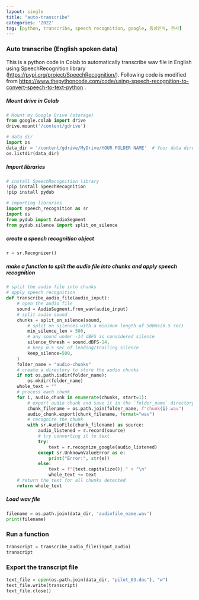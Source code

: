 ```yaml
---
layout: single
title: "auto-transcribe"
categories: '2022'
tag: [python, transcribe, speech recognition, google, 음성인식, 전사]
---
```


### Auto transcribe (English spoken data) 
This is a python code in Colab to automatically transcribe wav file in English using SpeechRecognition library (https://pypi.org/project/SpeechRecognition/). Following code is modified from https://www.thepythoncode.com/code/using-speech-recognition-to-convert-speech-to-text-python .


##### Mount drive in Colab
```python 
# Mount my Google Drive (storage)
from google.colab import drive
drive.mount('/content/gdrive')

# data dir
import os
data_dir = '/content/gdrive/MyDrive/YOUR FOLDER NAME'  # Your data directory in Colab 
os.listdir(data_dir)
```

##### Import libraries
```python 
# install SpeechRecognition library
!pip install SpeechRecognition
!pip install pydub

# importing libraries 
import speech_recognition as sr 
import os 
from pydub import AudioSegment
from pydub.silence import split_on_silence
```

##### create a speech recognition object
```python
r = sr.Recognizer()
```

##### make a function to split the audio file into chunks and apply speech recognition
```python
# split the audio file into chunks 
# apply speech recognition
def transcribe_audio_file(audio_input):
    # open the audio file
    sound = AudioSegment.from_wav(audio_input)  
    # split audio sound 
    chunks = split_on_silence(sound,
        # split on silences with a minimum length of 500ms(0.5 sec)
        min_silence_len = 500,
        # any sound under -14 dBFS is considered silence
        silence_thresh = sound.dBFS-14,
        # keep 0.5 sec of leading/trailing silence
        keep_silence=500,
    )
    folder_name = "audio-chunks"
    # create a directory to store the audio chunks
    if not os.path.isdir(folder_name):
        os.mkdir(folder_name)
    whole_text = ""
    # process each chunk 
    for i, audio_chunk in enumerate(chunks, start=1):
        # export audio chunk and save it in the `folder_name` directory
        chunk_filename = os.path.join(folder_name, f"chunk{i}.wav")
        audio_chunk.export(chunk_filename, format="wav")
        # recognize the chunk
        with sr.AudioFile(chunk_filename) as source:
            audio_listened = r.record(source)
            # try converting it to text
            try:
                text = r.recognize_google(audio_listened)
            except sr.UnknownValueError as e:
                print("Error:", str(e))
            else:
                text = f"{text.capitalize()}." + "\n"
                whole_text += text
    # return the text for all chunks detected
    return whole_text
```
##### Load wav file
```python 
filename = os.path.join(data_dir, 'audiofile_name.wav')
print(filename)
```
### Run a function 
```python 
transcript = transcribe_audio_file(input_audio)
transcript
```
### Export the transcript file 
```python 
text_file = open(os.path.join(data_dir, "pilot_03.doc"), "w")
text_file.write(transcript)
text_file.close()
```
